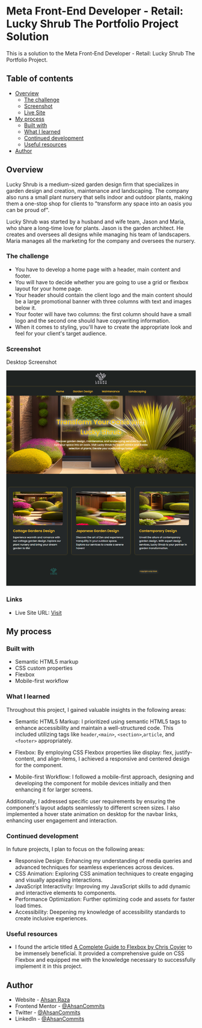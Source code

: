 # Meta Front-End Developer - Retail: Lucky Shrub The Portfolio Project Solution

This is a solution to the Meta Front-End Developer - Retail: Lucky Shrub The Portfolio Project.

## Table of contents

- [Overview](#overview)
  - [The challenge](#the-challenge)
  - [Screenshot](#screenshot)
  - [Live Site](#links)
- [My process](#my-process)
  - [Built with](#built-with)
  - [What I learned](#what-i-learned)
  - [Continued development](#continued-development)
  - [Useful resources](#useful-resources)
- [Author](#author)

## Overview

Lucky Shrub is a medium-sized garden design firm that specializes in garden design and creation, maintenance and landscaping. The company also runs a small plant nursery that sells indoor and outdoor plants, making them a one-stop shop for clients to "transform any space into an oasis you can be proud of".

Lucky Shrub was started by a husband and wife team, Jason and Maria, who share a long-time love for plants. Jason is the garden architect. He creates and oversees all designs while managing his team of landscapers. Maria manages all the marketing for the company and oversees the nursery.

### The challenge

- You have to develop a home page with a header, main content and footer.
- You will have to decide whether you are going to use a grid or flexbox layout for your home page.
- Your header should contain the client logo and the main content should be a large promotional banner with three columns with text and images below it.
- Your footer will have two columns: the first column should have a small logo and the second one should have copywriting information.
- When it comes to styling, you'll have to create the appropriate look and feel for your client's target audience.

### Screenshot

Desktop Screenshot

![](<assets/screencapture-desktop%20(1).png>)

### Links

- Live Site URL: [Visit](https://ahsancommits.github.io/Lucky-Shrub-The-Portfolio-Project-Solution/)

## My process

### Built with

- Semantic HTML5 markup
- CSS custom properties
- Flexbox
- Mobile-first workflow

### What I learned

Throughout this project, I gained valuable insights in the following areas:

- Semantic HTML5 Markup: I prioritized using semantic HTML5 tags to enhance accessibility and maintain a well-structured code. This included utilizing tags like `header`,`<main>`, `<section>`,`article`, and `<footer>` appropriately.

- Flexbox: By employing CSS Flexbox properties like display: flex, justify-content, and align-items, I achieved a responsive and centered design for the component.

- Mobile-first Workflow: I followed a mobile-first approach, designing and developing the component for mobile devices initially and then enhancing it for larger screens.

Additionally, I addressed specific user requirements by ensuring the component's layout adapts seamlessly to different screen sizes. I also implemented a hover state animation on desktop for the navbar links, enhancing user engagement and interaction.

### Continued development

In future projects, I plan to focus on the following areas:

- Responsive Design: Enhancing my understanding of media queries and advanced techniques for seamless experiences across devices.
- CSS Animation: Exploring CSS animation techniques to create engaging and visually appealing interactions.
- JavaScript Interactivity: Improving my JavaScript skills to add dynamic and interactive elements to components.
- Performance Optimization: Further optimizing code and assets for faster load times.
- Accessibility: Deepening my knowledge of accessibility standards to create inclusive experiences.

### Useful resources

- I found the article titled [A Complete Guide to Flexbox by Chris Coyier](https://css-tricks.com/snippets/css/a-guide-to-flexbox/) to be immensely beneficial. It provided a comprehensive guide on CSS Flexbox and equipped me with the knowledge necessary to successfully implement it in this project.

## Author

- Website - [Ahsan Raza](https://ahsancommits.github.io/)
- Frontend Mentor - [@AhsanCommits](https://www.frontendmentor.io/profile/AhsanCommits)
- Twitter - [@AhsanCommits](https://www.twitter.com/AhsanCommits)
- LinkedIn - [@AhsanCommits](https://www.linkedin.com/in/AhsanCommits/)

